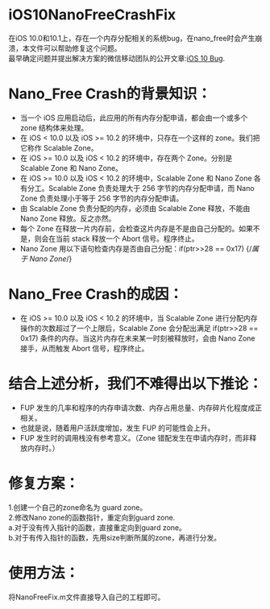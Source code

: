 iOS10NanoFreeCrashFix
=====================
在iOS 10.0和10.1上，存在一个内存分配相关的系统bug，在nano_free时会产生崩溃，本文件可以帮助修复这个问题。<br>
最早确定问题并提出解决方案的微信移动团队的公开文章:[iOS 10 Bug](https://mp.weixin.qq.com/s?__biz=MzAwNDY1ODY2OQ==&mid=2649286446&idx=1&sn=bc466e24751cfe553c59a8f786134034&chksm=8334c3acb4434abaf6aef0abd1f6891995699f47c4027c7ba2352849e04c98553136a2254a65&mpshare=1&scene=1&srcid=1226qEEY2uOFme8bcPWX89ru&key=564c3e9811aee0ab553a265111745d85cf3012b7d8cf0eb8b4c0811068a299a0cc254966186bcac2ea2378d24b71fe92d0cd96f11e0f59baf19c0204f26cbf3af52bad4e4f7d19426e7e533bf23b3578&ascene=0&uin=NTI1NDg2NTM1&devicetype=iMac+MacBookPro12%2C1+OSX+OSX+10.12.2+build(16C67)&version=12010110&nettype=WIFI&fontScale=100&pass_ticket=aR4V%2FjVncsqORZrS0KqIFvVcCJYVLUk5wFgDvgeuX4BYy%2FvgW0F2uyOkYgScyBs8).


Nano_Free Crash的背景知识：
========================
* 当一个 iOS 应用启动后，此应用的所有内存分配申请，都会由一个或多个 zone 结构体来处理。<br>
* 在 iOS < 10.0 以及 iOS >= 10.2 的环境中，只存在一个这样的 zone。我们把它称作 Scalable Zone。<br>
* 在 iOS >= 10.0 以及 iOS < 10.2 的环境中，存在两个 Zone。分别是 Scalable Zone 和 Nano Zone。<br>
* 在 iOS >= 10.0 以及 iOS < 10.2 的环境中，Scalable Zone 和 Nano Zone 各有分工。Scalable Zone 负责处理大于 256 字节的内存分配申请，而 Nano Zone 负责处理小于等于 256 字节的内存分配申请。<br>
* 由 Scalable Zone 负责分配的内存，必须由 Scalable Zone 释放，不能由 Nano Zone 释放。反之亦然。<br>
* 每个 Zone 在释放一片内存前，会检查这片内存是不是由自己分配的。如果不是，则会在当前 stack 释放一个 Abort 信号。程序终止。<br>
* Nano Zone 用以下语句检查内存是否由自己分配：if(ptr>>28 == 0x17) {/*属于 Nano Zone*/}<br>

Nano_Free Crash的成因：
=====================
* 在 iOS >= 10.0 以及 iOS < 10.2 的环境中，当 Scalable Zone 进行分配内存操作的次数超过了一个上限后，Scalable Zone 会分配出满足 if(ptr>>28 == 0x17) 条件的内存。当这片内存在未来某一时刻被释放时，会由 Nano Zone 接手，从而触发 Abort 信号，程序终止。<br>

结合上述分析，我们不难得出以下推论：
================================
* FUP 发生的几率和程序的内存申请次数、内存占用总量、内存碎片化程度成正相关。<br>
* 也就是说，随着用户活跃度增加，发生 FUP 的可能性会上升。<br>
* FUP 发生时的调用栈没有参考意义。（Zone 错配发生在申请内存时，而非释放内存时。）<br>

修复方案：
========
1.创建一个自己的zone命名为 guard zone。<br>
2.修改Nano zone的函数指针，重定向到guard zone.<br>
	a.对于没有传入指针的函数，直接重定向到guard zone。<br>
	b.对于有传入指针的函数，先用size判断所属的zone，再进行分发。<br>


使用方法：
========
将NanoFreeFix.m文件直接导入自己的工程即可。<br>
